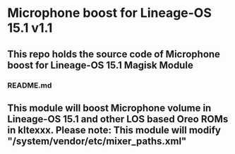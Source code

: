 # Microphone boost for Lineage-OS 15.1 v1.1

## This repo holds the source code of Microphone boost for Lineage-OS 15.1 Magisk Module

### README.md
## This module will boost Microphone volume in Lineage-OS 15.1 and other LOS based Oreo ROMs in kltexxx. Please note: This module will modify "/system/vendor/etc/mixer_paths.xml"
